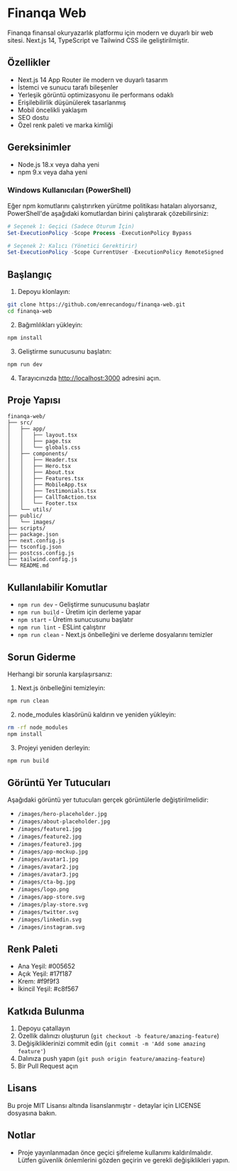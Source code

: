 # Finanqa Web

Finanqa finansal okuryazarlık platformu için modern ve duyarlı bir web sitesi. Next.js 14, TypeScript ve Tailwind CSS ile geliştirilmiştir.

## Özellikler

- Next.js 14 App Router ile modern ve duyarlı tasarım
- İstemci ve sunucu tarafı bileşenler
- Yerleşik görüntü optimizasyonu ile performans odaklı
- Erişilebilirlik düşünülerek tasarlanmış
- Mobil öncelikli yaklaşım
- SEO dostu
- Özel renk paleti ve marka kimliği

## Gereksinimler

- Node.js 18.x veya daha yeni
- npm 9.x veya daha yeni

### Windows Kullanıcıları (PowerShell)
Eğer npm komutlarını çalıştırırken yürütme politikası hataları alıyorsanız, PowerShell'de aşağıdaki komutlardan birini çalıştırarak çözebilirsiniz:

```powershell
# Seçenek 1: Geçici (Sadece Oturum İçin)
Set-ExecutionPolicy -Scope Process -ExecutionPolicy Bypass

# Seçenek 2: Kalıcı (Yönetici Gerektirir)
Set-ExecutionPolicy -Scope CurrentUser -ExecutionPolicy RemoteSigned
```

## Başlangıç

1. Depoyu klonlayın:
```bash
git clone https://github.com/emrecandogu/finanqa-web.git
cd finanqa-web
```

2. Bağımlılıkları yükleyin:
```bash
npm install
```

3. Geliştirme sunucusunu başlatın:
```bash
npm run dev
```

4. Tarayıcınızda [http://localhost:3000](http://localhost:3000) adresini açın.

## Proje Yapısı

```
finanqa-web/
├── src/
│   ├── app/
│   │   ├── layout.tsx
│   │   ├── page.tsx
│   │   └── globals.css
│   ├── components/
│   │   ├── Header.tsx
│   │   ├── Hero.tsx
│   │   ├── About.tsx
│   │   ├── Features.tsx
│   │   ├── MobileApp.tsx
│   │   ├── Testimonials.tsx
│   │   ├── CallToAction.tsx
│   │   └── Footer.tsx
│   └── utils/
├── public/
│   └── images/
├── scripts/
├── package.json
├── next.config.js
├── tsconfig.json
├── postcss.config.js
├── tailwind.config.js
└── README.md
```

## Kullanılabilir Komutlar

- `npm run dev` - Geliştirme sunucusunu başlatır
- `npm run build` - Üretim için derleme yapar
- `npm start` - Üretim sunucusunu başlatır
- `npm run lint` - ESLint çalıştırır
- `npm run clean` - Next.js önbelleğini ve derleme dosyalarını temizler

## Sorun Giderme

Herhangi bir sorunla karşılaşırsanız:

1. Next.js önbelleğini temizleyin:
```bash
npm run clean
```

2. node_modules klasörünü kaldırın ve yeniden yükleyin:
```bash
rm -rf node_modules
npm install
```

3. Projeyi yeniden derleyin:
```bash
npm run build
```

## Görüntü Yer Tutucuları

Aşağıdaki görüntü yer tutucuları gerçek görüntülerle değiştirilmelidir:

- `/images/hero-placeholder.jpg`
- `/images/about-placeholder.jpg`
- `/images/feature1.jpg`
- `/images/feature2.jpg`
- `/images/feature3.jpg`
- `/images/app-mockup.jpg`
- `/images/avatar1.jpg`
- `/images/avatar2.jpg`
- `/images/avatar3.jpg`
- `/images/cta-bg.jpg`
- `/images/logo.png`
- `/images/app-store.svg`
- `/images/play-store.svg`
- `/images/twitter.svg`
- `/images/linkedin.svg`
- `/images/instagram.svg`

## Renk Paleti

- Ana Yeşil: #005652
- Açık Yeşil: #17f187
- Krem: #f9f9f3
- İkincil Yeşil: #c8f567

## Katkıda Bulunma

1. Depoyu çatallayın
2. Özellik dalınızı oluşturun (`git checkout -b feature/amazing-feature`)
3. Değişikliklerinizi commit edin (`git commit -m 'Add some amazing feature'`)
4. Dalınıza push yapın (`git push origin feature/amazing-feature`)
5. Bir Pull Request açın

## Lisans

Bu proje MIT Lisansı altında lisanslanmıştır - detaylar için LICENSE dosyasına bakın.

## Notlar

- Proje yayınlanmadan önce geçici şifreleme kullanımı kaldırılmalıdır. Lütfen güvenlik önlemlerini gözden geçirin ve gerekli değişiklikleri yapın.